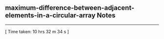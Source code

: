 <h2>maximum-difference-between-adjacent-elements-in-a-circular-array Notes</h2><hr>[ Time taken: 10 hrs 32 m 34 s ]